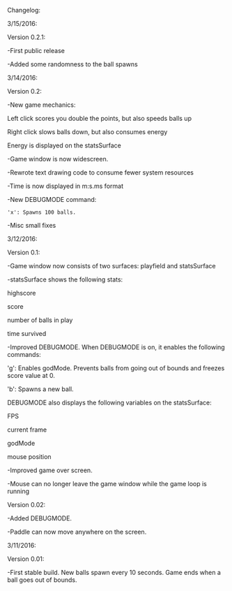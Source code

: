 Changelog:

3/15/2016:

Version 0.2.1:

-First public release

-Added some randomness to the ball spawns

3/14/2016:

Version 0.2:

-New game mechanics:

Left click scores you double the points, but also speeds balls up

Right click slows balls down, but also consumes energy

Energy is displayed on the statsSurface

-Game window is now widescreen.

-Rewrote text drawing code to consume fewer system resources

-Time is now displayed in m:s.ms format

-New DEBUGMODE command:

	'x': Spawns 100 balls.

-Misc small fixes

3/12/2016:

Version 0.1:

-Game window now consists of two surfaces: playfield and statsSurface

-statsSurface shows the following stats:

  highscore

  score

  number of balls in play

  time survived

-Improved DEBUGMODE. When DEBUGMODE is on, it enables the following commands:

  'g': Enables godMode. Prevents balls from going out of bounds and freezes score value at 0.

  'b': Spawns a new ball.

 DEBUGMODE also displays the following variables on the statsSurface:

  FPS

  current frame

  godMode

  mouse position

-Improved game over screen.

-Mouse can no longer leave the game window while the game loop is running

Version 0.02:

-Added DEBUGMODE.

-Paddle can now move anywhere on the screen.

3/11/2016:

Version 0.01:

-First stable build. New balls spawn every 10 seconds. Game ends when a ball goes out of bounds.
